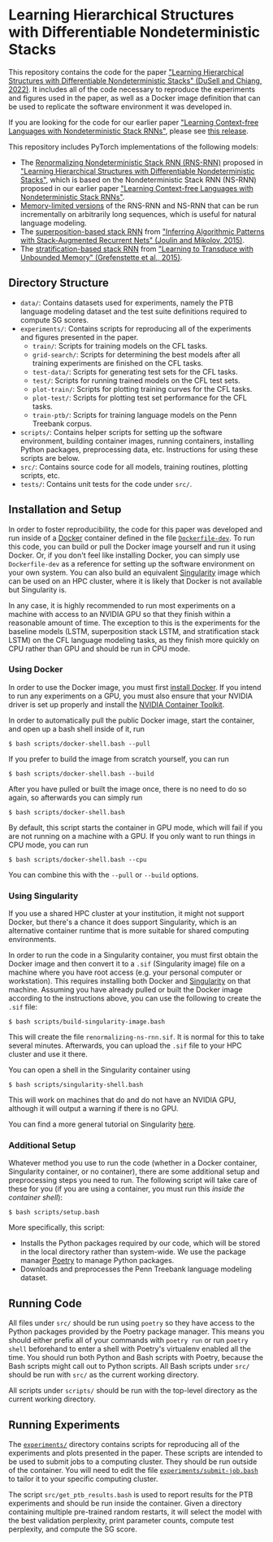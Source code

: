# Learning Hierarchical Structures with Differentiable Nondeterministic Stacks

This repository contains the code for the paper
["Learning Hierarchical Structures with Differentiable Nondeterministic Stacks" (DuSell and Chiang, 2022)](https://openreview.net/forum?id=5LXw_QplBiF).
It includes all of the code necessary to reproduce the experiments and figures
used in the paper, as well as a Docker image definition that can be used to
replicate the software environment it was developed in.

If you are looking for the code for our earlier paper
["Learning Context-free Languages with Nondeterministic Stack RNNs"](https://aclanthology.org/2020.conll-1.41/),
please see
[this release](https://github.com/bdusell/nondeterministic-stack-rnn/tree/conll2020).

This repository includes PyTorch implementations of the following models:

* The
  [Renormalizing Nondeterministic Stack RNN (RNS-RNN)](src/nsrnn/models/nondeterministic_stack.py)
  proposed in
  ["Learning Hierarchical Structures with Differentiable Nondeterministic Stacks"](https://openreview.net/forum?id=5LXw_QplBiF),
  which is based on the Nondeterministic Stack RNN (NS-RNN) proposed in our
  earlier paper
  ["Learning Context-free Languages with Nondeterministic Stack RNNs"](https://aclanthology.org/2020.conll-1.41/).
* [Memory-limited versions](src/nsrnn/models/limited_nondeterministic_stack.py)
  of the RNS-RNN and NS-RNN that can be run
  incrementally on arbitrarily long sequences, which is useful for natural
  language modeling.
* The
  [superposition-based stack RNN](src/nsrnn/models/joulin_mikolov.py)
  from
  ["Inferring Algorithmic Patterns with Stack-Augmented Recurrent Nets" (Joulin and Mikolov, 2015)](https://proceedings.neurips.cc/paper/2015/file/26657d5ff9020d2abefe558796b99584-Paper.pdf).
* The
  [stratification-based stack RNN](src/nsrnn/models/grefenstette.py)
  from
  ["Learning to Transduce with Unbounded Memory" (Grefenstette et al., 2015)](https://proceedings.neurips.cc/paper/2015/file/b9d487a30398d42ecff55c228ed5652b-Paper.pdf).

## Directory Structure

* `data/`: Contains datasets used for experiments, namely the PTB language
  modeling dataset and the test suite definitions required to compute SG
  scores.
* `experiments/`: Contains scripts for reproducing all of the experiments and
  figures presented in the paper.
  * `train/`: Scripts for training models on the CFL tasks.
  * `grid-search/`: Scripts for determining the best models after all training
    experiments are finished on the CFL tasks.
  * `test-data/`: Scripts for generating test sets for the CFL tasks.
  * `test/`: Scripts for running trained models on the CFL test sets.
  * `plot-train/`: Scripts for plotting training curves for the CFL tasks.
  * `plot-test/`: Scripts for plotting test set performance for the CFL tasks.
  * `train-ptb/`: Scripts for training language models on the Penn Treebank
    corpus.
* `scripts/`: Contains helper scripts for setting up the software environment,
  building container images, running containers, installing Python packages,
  preprocessing data, etc. Instructions for using these scripts are below.
* `src/`: Contains source code for all models, training routines, plotting
  scripts, etc.
* `tests/`: Contains unit tests for the code under `src/`.

## Installation and Setup

In order to foster reproducibility, the code for this paper was developed and
run inside of a [Docker](https://www.docker.com/) container defined in the file
[`Dockerfile-dev`](Dockerfile-dev). To run this code, you can build or pull the
Docker image yourself and run it using Docker. Or, if you don't feel like
installing Docker, you can simply use `Dockerfile-dev` as a reference for
setting up the software environment on your own system. You can also build
an equivalent [Singularity](https://sylabs.io/docs/#singularity) image which
can be used on an HPC cluster, where it is likely that Docker is not available
but Singularity is.

In any case, it is highly recommended to run most experiments on a machine with
access to an NVIDIA GPU so that they finish within a reasonable amount of time.
The exception to this is the experiments for the baseline models (LSTM,
superposition stack LSTM, and stratification stack LSTM) on the CFL language
modeling tasks, as they finish more quickly on CPU rather than GPU and should
be run in CPU mode.

### Using Docker

In order to use the Docker image, you must first
[install Docker](https://www.docker.com/get-started).
If you intend to run any experiments on a GPU, you must also ensure that your
NVIDIA driver is set up properly and install the
[NVIDIA Container Toolkit](https://docs.nvidia.com/datacenter/cloud-native/container-toolkit/install-guide.html).

In order to automatically pull the public Docker image, start the container,
and open up a bash shell inside of it, run

    $ bash scripts/docker-shell.bash --pull

If you prefer to build the image from scratch yourself, you can run

    $ bash scripts/docker-shell.bash --build

After you have pulled or built the image once, there is no need to do so again,
so afterwards you can simply run

    $ bash scripts/docker-shell.bash

By default, this script starts the container in GPU mode, which will fail if
you are not running on a machine with a GPU. If you only want to run things in
CPU mode, you can run

    $ bash scripts/docker-shell.bash --cpu

You can combine this with the `--pull` or `--build` options.

### Using Singularity

If you use a shared HPC cluster at your institution, it might not support
Docker, but there's a chance it does support Singularity, which is an
alternative container runtime that is more suitable for shared computing
environments.

In order to run the code in a Singularity container, you must first obtain the
Docker image and then convert it to a `.sif` (Singularity image) file on a
machine where you have root access (e.g. your personal computer or
workstation). This requires installing both Docker and
[Singularity](https://sylabs.io/guides/3.9/user-guide/quick_start.html)
on that machine. Assuming you have already pulled or built the Docker image
according to the instructions above, you can use the following to create the
`.sif` file:

    $ bash scripts/build-singularity-image.bash

This will create the file `renormalizing-ns-rnn.sif`. It is normal for this to
take several minutes. Afterwards, you can upload the `.sif` file to your
HPC cluster and use it there.

You can open a shell in the Singularity container using

    $ bash scripts/singularity-shell.bash

This will work on machines that do and do not have an NVIDIA GPU, although it
will output a warning if there is no GPU.

You can find a more general tutorial on Singularity
[here](https://github.com/bdusell/singularity-tutorial).

### Additional Setup

Whatever method you use to run the code (whether in a Docker container,
Singularity container, or no container), there are some additional setup and
preprocessing steps you need to run. The following script will take care of
these for you (if you are using a container, you must run this *inside the
container shell*):

    $ bash scripts/setup.bash

More specifically, this script:

* Installs the Python packages required by our code, which will be stored in
  the local directory rather than system-wide. We use the package manager
  [Poetry](https://python-poetry.org/) to manage Python packages.
* Downloads and preprocesses the Penn Treebank language modeling dataset.

## Running Code

All files under `src/` should be run using `poetry` so they have access to the
Python packages provided by the Poetry package manager. This means you should
either prefix all of your commands with `poetry run` or run `poetry shell`
beforehand to enter a shell with Poetry's virtualenv enabled all the time. You
should run both Python and Bash scripts with Poetry, because the Bash scripts
might call out to Python scripts. All Bash scripts under `src/` should be run
with `src/` as the current working directory.

All scripts under `scripts/` should be run with the top-level directory as the
current working directory.

## Running Experiments

The [`experiments/`](experiments) directory contains scripts for reproducing
all of the experiments and plots presented in the paper. These scripts are
intended to be used to submit jobs to a computing cluster. They should be run
outside of the container. You will need to edit the file
[`experiments/submit-job.bash`](experiments/submit-job.bash)
to tailor it to your specific computing cluster.

The script `src/get_ptb_results.bash` is used to report results for the PTB
experiments and should be run inside the container. Given a directory
containing multiple pre-trained random restarts, it will select the model with
the best validation perplexity, print parameter counts, compute test
perplexity, and compute the SG score.

